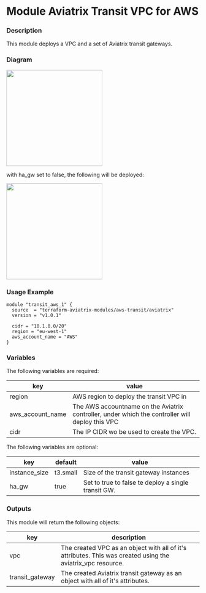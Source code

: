 # Module Aviatrix Transit VPC for AWS

### Description
This module deploys a VPC and a set of Aviatrix transit gateways.

### Diagram
<img src="https://dhagens-repository-images-public.s3.eu-central-1.amazonaws.com/terraform-aviatrix-aws-transit/module-aviatrix-transit-vpc-for-aws-ha.png"  height="250">

with ha_gw set to false, the following will be deployed:

<img src="https://dhagens-repository-images-public.s3.eu-central-1.amazonaws.com/terraform-aviatrix-aws-transit/module-aviatrix-transit-vpc-for-aws.png"  height="250">

### Usage Example
```
module "transit_aws_1" {
  source  = "terraform-aviatrix-modules/aws-transit/aviatrix"
  version = "v1.0.1"

  cidr = "10.1.0.0/20"
  region = "eu-west-1"
  aws_account_name = "AWS"
}
```

### Variables
The following variables are required:

key | value
--- | ---
region | AWS region to deploy the transit VPC in
aws_account_name | The AWS accountname on the Aviatrix controller, under which the controller will deploy this VPC
cidr | The IP CIDR wo be used to create the VPC.

The following variables are optional:

key | default | value
--- | --- | ---
instance_size | t3.small | Size of the transit gateway instances
ha_gw | true | Set to true to false te deploy a single transit GW.

### Outputs
This module will return the following objects:

key | description
--- | ---
vpc | The created VPC as an object with all of it's attributes. This was created using the aviatrix_vpc resource.
transit_gateway | The created Aviatrix transit gateway as an object with all of it's attributes.
